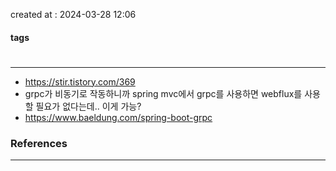 created at : 2024-03-28 12:06

#### tags

#

--- 

- https://stir.tistory.com/369
- grpc가 비동기로 작동하니까 spring mvc에서 grpc를 사용하면 webflux를 사용할 필요가 없다는데.. 이게 가능?
- https://www.baeldung.com/spring-boot-grpc


### References
---
[]()
